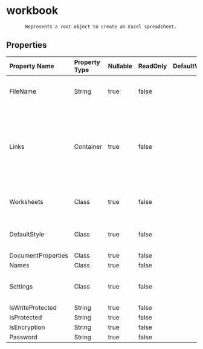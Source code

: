 # **workbook**

           Represents a root object to create an Excel spreadsheet.            

## **Properties**

| Property Name | Property Type | Nullable |  ReadOnly | DefaultValue | Description | 
| :- | :- | :- |:- |  :- | :- |
|FileName|String|true|false |  |Gets and sets the current file name. |
|Links|Container|true|false |  |A property of type List Link  named Links is specified to be serialized as an XmlElement with the tag "link".|
|Worksheets|Class|true|false |  |Gets the  collection in the spreadsheet. |
|DefaultStyle|Class|true|false |  |Gets or sets the default  object of the workbook. |
|DocumentProperties|Class|true|false |  ||
|Names|Class|true|false |  ||
|Settings|Class|true|false |  |Represents the workbook settings. |
|IsWriteProtected|String|true|false |  ||
|IsProtected|String|true|false |  ||
|IsEncryption|String|true|false |  ||
|Password|String|true|false |  ||

